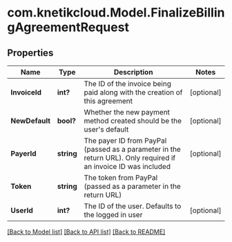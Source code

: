 # com.knetikcloud.Model.FinalizeBillingAgreementRequest
## Properties

Name | Type | Description | Notes
------------ | ------------- | ------------- | -------------
**InvoiceId** | **int?** | The ID of the invoice being paid along with the creation of this agreement | [optional] 
**NewDefault** | **bool?** | Whether the new payment method created should be the user&#39;s default | [optional] 
**PayerId** | **string** | The payer ID from PayPal (passed as a parameter in the return URL). Only required if an invoice ID was included | [optional] 
**Token** | **string** | The token from PayPal (passed as a parameter in the return URL) | 
**UserId** | **int?** | The ID of the user. Defaults to the logged in user | [optional] 

[[Back to Model list]](../README.md#documentation-for-models) [[Back to API list]](../README.md#documentation-for-api-endpoints) [[Back to README]](../README.md)

